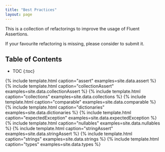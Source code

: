 ```yaml
---
title: "Best Practices"
layout: page
---
```


This is a collection of refactorings to improve the usage of Fluent Assertions.

If your favourite refactoring is missing, please consider to submit it.

## Table of Contents ##
* TOC
{:toc}

{% include template.html caption="assert" 				examples=site.data.assert %}
{% include template.html caption="collectionAssert" 	examples=site.data.collectionAssert %}
{% include template.html caption="collections" 			examples=site.data.collections %}
{% include template.html caption="comparable" 			examples=site.data.comparable %}
{% include template.html caption="dictionaries" 		examples=site.data.dictionaries %}
{% include template.html caption="expectedException" 	examples=site.data.expectedException %}
{% include template.html caption="nullables" 			examples=site.data.nullables %}
{% include template.html caption="stringAssert" 		examples=site.data.stringAssert %}
{% include template.html caption="strings"	 			examples=site.data.strings %}
{% include template.html caption="types" 				examples=site.data.types %}